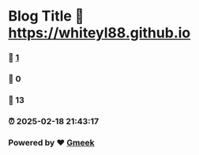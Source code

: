 # Blog Title :link: https://whiteyl88.github.io 
### :page_facing_up: [1](https://whiteyl88.github.io/tag.html) 
### :speech_balloon: 0 
### :hibiscus: 13 
### :alarm_clock: 2025-02-18 21:43:17 
### Powered by :heart: [Gmeek](https://github.com/Meekdai/Gmeek)
